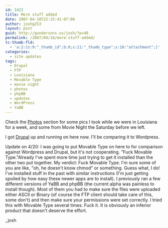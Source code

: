 ```yaml
---
id: 1422
title: More stuff added
date: 2007-04-18T22:15:41-07:00
author: joshg253
layout: post
guid: http://gundersons.us/josh/?p=40
permalink: /2007/04/18/more-stuff-added/
tc-thumb-fld:
  - 'a:2:{s:9:"_thumb_id";b:0;s:11:"_thumb_type";s:10:"attachment";}'
categories:
  - site updates
tags:
  - Drupal
  - FTP
  - Louisiana
  - Movable Type
  - movie night
  - photos
  - phpBB
  - updates
  - WordPress
  - YaBB
---
```

Check the <a href="http://photos.kverke.com">Photos</a> section for some pics I took while we were in Louisiana for a week, and some from Movie Night the Saturday before we left.

I got <a href="http://kverke.com/drupal/">Drupal</a> up and running on here now. I'll be comparing it to Wordpress.

Update on 4/20: I was going to put Movable Type on here to for comparison against Wordpress and Drupal, but it's not cooperating. "Fuck Movable Type."Already I've spent more time just trying to get it installed than the other two put together. My verdict: Fuck Movable Type. I'm sure some of you are like, "oh, he doesn't know chmod" or something. Guess what, I do! I've installed stuff in the past with similar instructions (I'm just getting spoiled by how easy these newer apps are to install). I previously ran a few different versions of YaBB and phpBB (the current alpha was painless to install though). Most of them you had to make sure the files were uploaded either ASCII or Binary (of course the FTP client should take care of this, some don't) and then make sure your permissions were set correctly. I tried this with Movable Type several times. Fuck it. It is obviously an inferior product that doesn't deserve the effort.

_josh